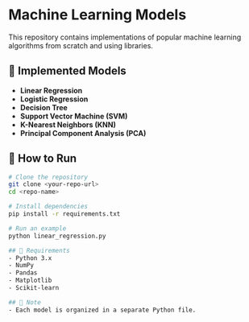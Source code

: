 # Machine Learning Models

This repository contains implementations of popular machine learning algorithms from scratch and using libraries.

## 📂 Implemented Models
- **Linear Regression**
- **Logistic Regression**
- **Decision Tree**
- **Support Vector Machine (SVM)**
- **K-Nearest Neighbors (KNN)**
- **Principal Component Analysis (PCA)**

## 🚀 How to Run
```bash
# Clone the repository
git clone <your-repo-url>
cd <repo-name>

# Install dependencies
pip install -r requirements.txt

# Run an example
python linear_regression.py

## 📖 Requirements
- Python 3.x  
- NumPy  
- Pandas  
- Matplotlib  
- Scikit-learn  

## 📌 Note
- Each model is organized in a separate Python file.  
